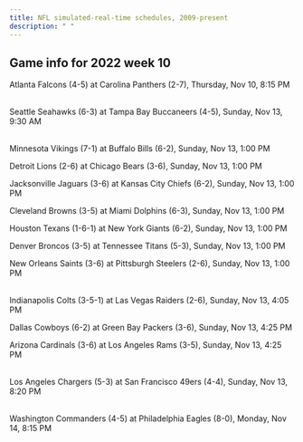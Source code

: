 ```yaml
---
title: NFL simulated-real-time schedules, 2009-present
description: " "
---
```


## Game info for 2022 week 10
Atlanta Falcons (4-5) at Carolina Panthers (2-7), Thursday, Nov 10, 8:15 PM

<br/>Seattle Seahawks (6-3) at Tampa Bay Buccaneers (4-5), Sunday, Nov 13, 9:30 AM

<br/>Minnesota Vikings (7-1) at Buffalo Bills (6-2), Sunday, Nov 13, 1:00 PM

Detroit Lions (2-6) at Chicago Bears (3-6), Sunday, Nov 13, 1:00 PM

Jacksonville Jaguars (3-6) at Kansas City Chiefs (6-2), Sunday, Nov 13, 1:00 PM

Cleveland Browns (3-5) at Miami Dolphins (6-3), Sunday, Nov 13, 1:00 PM

Houston Texans (1-6-1) at New York Giants (6-2), Sunday, Nov 13, 1:00 PM

Denver Broncos (3-5) at Tennessee Titans (5-3), Sunday, Nov 13, 1:00 PM

New Orleans Saints (3-6) at Pittsburgh Steelers (2-6), Sunday, Nov 13, 1:00 PM

<br/>Indianapolis Colts (3-5-1) at Las Vegas Raiders (2-6), Sunday, Nov 13, 4:05 PM

Dallas Cowboys (6-2) at Green Bay Packers (3-6), Sunday, Nov 13, 4:25 PM

Arizona Cardinals (3-6) at Los Angeles Rams (3-5), Sunday, Nov 13, 4:25 PM

<br/>Los Angeles Chargers (5-3) at San Francisco 49ers (4-4), Sunday, Nov 13, 8:20 PM

<br/>Washington Commanders (4-5) at Philadelphia Eagles (8-0), Monday, Nov 14, 8:15 PM

